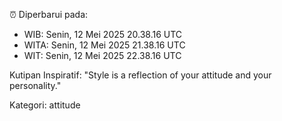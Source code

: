 ⏰ Diperbarui pada:
- WIB: Senin, 12 Mei 2025 20.38.16 UTC
- WITA: Senin, 12 Mei 2025 21.38.16 UTC
- WIT: Senin, 12 Mei 2025 22.38.16 UTC

Kutipan Inspiratif:
"Style is a reflection of your attitude and your personality."


Kategori: attitude

